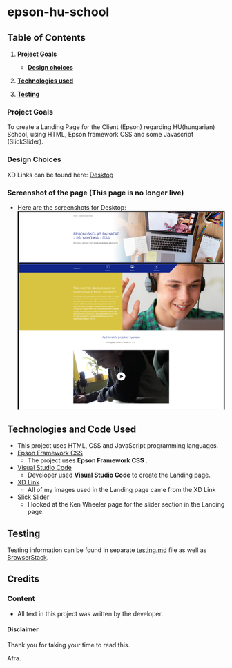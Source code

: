 # epson-hu-school

## Table of Contents
1.  [**Project Goals**](#project-goals)
    - [**Design choices**](#design-choices)

2. [**Technologies used**](#technologies-used)

3. [**Testing**](#testing)


### Project Goals

To create a Landing Page for the Client (Epson) regarding HU(hungarian) School, using HTML, Epson framework CSS and some Javascript (SlickSlider). 

### Design Choices

XD Links can be found here:
<a href="https://xd.adobe.com/view/848f2ba6-0979-41e7-82c1-ab0b45b022a7-d1dc/" target="_blank">Desktop</a>


### Screenshot of the page (This page is no longer live)
- Here are the screenshots for Desktop: 
    <div align="center">
    <img src="images/screenshot-first-section.png" alt="Screenshot"><br>
    </div>


## Technologies and Code Used

- This project uses HTML, CSS and JavaScript programming languages.
- [Epson Framework CSS](https://www.epson.co.uk/)
    - The project uses **Epson Framework CSS** .
- [Visual Studio Code](https://code.visualstudio.com/) 
    - Developer used **Visual Studio Code** to create the Landing page. 
- [XD Link](https://helpx.adobe.com/xd/help/share-designs-prototypes.html)
    - All of my images used in the Landing page came from the XD Link
- [Slick Slider](https://kenwheeler.github.io/slick/)
    - I looked at the Ken Wheeler page for the slider section in the Landing page. 

## Testing 

Testing information can be found in separate [testing.md](testing.md) file as well as [BrowserStack](https://www.browserstack.com). 

## Credits

### Content

- All text in this project was written by the developer.

#### Disclaimer

Thank you for taking your time to read this. 

Afra. 
